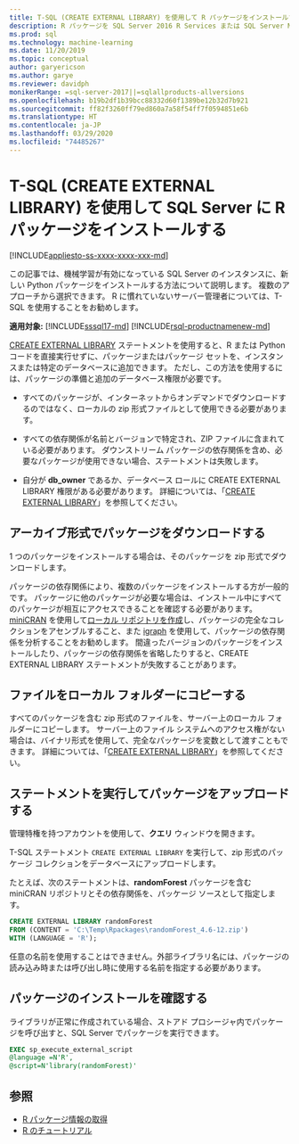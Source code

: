 ```yaml
---
title: T-SQL (CREATE EXTERNAL LIBRARY) を使用して R パッケージをインストールする
description: R パッケージを SQL Server 2016 R Services または SQL Server Machine Learning Services (データベース内) に追加します。
ms.prod: sql
ms.technology: machine-learning
ms.date: 11/20/2019
ms.topic: conceptual
author: garyericson
ms.author: garye
ms.reviewer: davidph
monikerRange: =sql-server-2017||=sqlallproducts-allversions
ms.openlocfilehash: b19b2df1b39bcc88332d60f1389be12b32d7b921
ms.sourcegitcommit: ff82f3260ff79ed860a7a58f54ff7f0594851e6b
ms.translationtype: HT
ms.contentlocale: ja-JP
ms.lasthandoff: 03/29/2020
ms.locfileid: "74485267"
---
```

# <a name="use-t-sql-create-external-library-to-install-r-packages-on-sql-server"></a>T-SQL (CREATE EXTERNAL LIBRARY) を使用して SQL Server に R パッケージをインストールする
[!INCLUDE[appliesto-ss-xxxx-xxxx-xxx-md](../../includes/appliesto-ss-xxxx-xxxx-xxx-md.md)]

この記事では、機械学習が有効になっている SQL Server のインスタンスに、新しい Python パッケージをインストールする方法について説明します。 複数のアプローチから選択できます。 R に慣れていないサーバー管理者については、T-SQL を使用することをお勧めします。

**適用対象:** [!INCLUDE[sssql17-md](../../includes/sssql17-md.md)] [!INCLUDE[rsql-productnamenew-md](../../includes/rsql-productnamenew-md.md)]

[CREATE EXTERNAL LIBRARY](https://docs.microsoft.com/sql/t-sql/statements/create-external-library-transact-sql) ステートメントを使用すると、R または Python コードを直接実行せずに、パッケージまたはパッケージ セットを、インスタンスまたは特定のデータベースに追加できます。 ただし、この方法を使用するには、パッケージの準備と追加のデータベース権限が必要です。

+ すべてのパッケージが、インターネットからオンデマンドでダウンロードするのではなく、ローカルの zip 形式ファイルとして使用できる必要があります。

+ すべての依存関係が名前とバージョンで特定され、ZIP ファイルに含まれている必要があります。 ダウンストリーム パッケージの依存関係を含め、必要なパッケージが使用できない場合、ステートメントは失敗します。 

+ 自分が **db_owner** であるか、データベース ロールに CREATE EXTERNAL LIBRARY 権限がある必要があります。 詳細については、「[CREATE EXTERNAL LIBRARY](https://docs.microsoft.com/sql/t-sql/statements/create-external-library-transact-sql)」を参照してください。

## <a name="download-packages-in-archive-format"></a>アーカイブ形式でパッケージをダウンロードする

1 つのパッケージをインストールする場合は、そのパッケージを zip 形式でダウンロードします。

パッケージの依存関係により、複数のパッケージをインストールする方が一般的です。 パッケージに他のパッケージが必要な場合は、インストール中にすべてのパッケージが相互にアクセスできることを確認する必要があります。 [miniCRAN](create-a-local-package-repository-using-minicran.md) を使用して[ローカル リポジトリを作成](https://andrie.github.io/miniCRAN/)し、パッケージの完全なコレクションをアセンブルすること、また [igraph](https://igraph.org/r/) を使用して、パッケージの依存関係を分析することをお勧めします。 間違ったバージョンのパッケージをインストールしたり、パッケージの依存関係を省略したりすると、CREATE EXTERNAL LIBRARY ステートメントが失敗することがあります。 

## <a name="copy-the-file-to-a-local-folder"></a>ファイルをローカル フォルダーにコピーする

すべてのパッケージを含む zip 形式のファイルを、サーバー上のローカル フォルダーにコピーします。 サーバー上のファイル システムへのアクセス権がない場合は、バイナリ形式を使用して、完全なパッケージを変数として渡すこともできます。 詳細については、「[CREATE EXTERNAL LIBRARY](../../t-sql/statements/create-external-library-transact-sql.md)」を参照してください。

## <a name="run-the-statement-to-upload-packages"></a>ステートメントを実行してパッケージをアップロードする

管理特権を持つアカウントを使用して、**クエリ** ウィンドウを開きます。

T-SQL ステートメント `CREATE EXTERNAL LIBRARY` を実行して、zip 形式のパッケージ コレクションをデータベースにアップロードします。

たとえば、次のステートメントは、**randomForest** パッケージを含む miniCRAN リポジトリとその依存関係を、パッケージ ソースとして指定します。 

```sql
CREATE EXTERNAL LIBRARY randomForest
FROM (CONTENT = 'C:\Temp\Rpackages\randomForest_4.6-12.zip')
WITH (LANGUAGE = 'R');
```

任意の名前を使用することはできません。外部ライブラリ名には、パッケージの読み込み時または呼び出し時に使用する名前を指定する必要があります。

## <a name="verify-package-installation"></a>パッケージのインストールを確認する

ライブラリが正常に作成されている場合、ストアド プロシージャ内でパッケージを呼び出すと、SQL Server でパッケージを実行できます。
    
```sql
EXEC sp_execute_external_script
@language =N'R',
@script=N'library(randomForest)'
```

## <a name="see-also"></a>参照

+ [R パッケージ情報の取得](r-package-information.md)
+ [R のチュートリアル](../tutorials/sql-server-r-tutorials.md)